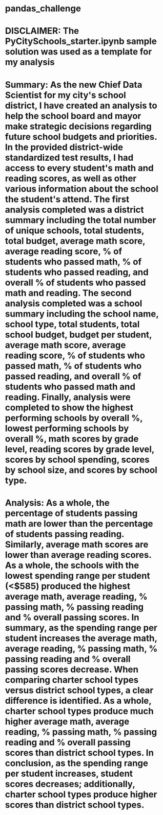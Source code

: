 # pandas_challenge

# DISCLAIMER: The PyCitySchools_starter.ipynb sample solution was used as a template for my analysis

# Summary: As the new Chief Data Scientist for my city's school district, I have created an analysis to help the school board and mayor make strategic decisions regarding future school budgets and priorities. In the provided district-wide standardized test results, I had access to every student's math and reading scores, as well as other various information about the school the student's attend. The first analysis completed was a district summary including the total number of unique schools, total students, total budget, average math score, average reading score, % of students who passed math, % of students who passed reading, and overall % of students who passed math and reading. The second analysis completed was a school summary including the school name, school type, total students, total school budget, budget per student, average math score, average reading score, % of students who passed math, % of students who passed reading, and overall % of students who passed math and reading. Finally, analysis were completed to show the highest performing schools by overall %, lowest performing schools by overall %, math scores by grade level, reading scores by grade level, scores by school spending, scores by school size, and scores by school type. 

# Analysis: As a whole, the percentage of students passing math are lower than the percentage of students passing reading. Similarly, average math scores are lower than average reading scores. As a whole, the schools with the lowest spending range per student (<$585) produced the highest average math, average reading, % passing math, % passing reading and % overall passing scores. In summary, as the spending range per student increases the average math, average reading, % passing math, % passing reading and % overall passing scores decrease. When comparing charter school types versus district school types, a clear difference is identified. As a whole, charter school types produce much higher average math, average reading, % passing math, % passing reading and % overall passing scores than district school types. In conclusion, as the spending range per student increases, student scores decreases; additionally, charter school types produce higher scores than district school types.
